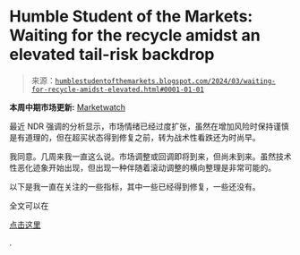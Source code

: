 <!--yml

类别：未分类

日期：2024-05-18 01:18:33

-->

# Humble Student of the Markets: Waiting for the recycle amidst an elevated tail-risk backdrop

> 来源：[`humblestudentofthemarkets.blogspot.com/2024/03/waiting-for-recycle-amidst-elevated.html#0001-01-01`](https://humblestudentofthemarkets.blogspot.com/2024/03/waiting-for-recycle-amidst-elevated.html#0001-01-01)

**本周中期市场更新:** [Marketwatch](https://www.marketwatch.com/story/global-stocks-are-headed-for-a-correction-but-the-pullback-likely-wont-snowball-into-a-bear-market-ned-davis-research-says-5cd8cf4d)

最近 NDR 强调的分析显示，市场情绪已经过度扩张，虽然在增加风险时保持谨慎是有道理的，但在超买状态得到修复之前，转为战术性看跌还为时尚早。

我同意。几周来我一直这么说。市场调整或回调即将到来，但尚未到来。虽然技术性恶化迹象开始出现，但出现一种伴随着滚动调整的横向整理是非常可能的。

以下是我一直在关注的一些指标，其中一些已经得到修复，一些还没有。

全文可以在

[点击这里](https://humblestudentofthemarkets.com/2024/03/13/waiting-for-the-recycle-amidst-an-elevated-tail-risk-backdrop/)

.
